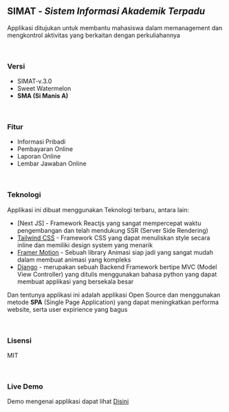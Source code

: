 ## SIMAT - _Sistem Informasi Akademik Terpadu_

Applikasi ditujukan untuk membantu mahasiswa dalam memanagement dan mengkontrol aktivitas yang berkaitan dengan perkuliahannya

<br>

### Versi
- SIMAT-v.3.0
- Sweet Watermelon
- **SMA (Si Manis A)**
<br>

### Fitur
- Informasi Pribadi
- Pembayaran Online
- Laporan Online
- Lembar Jawaban Online

<br>

### Teknologi

Applikasi ini dibuat menggunakan Teknologi terbaru, antara lain:

- [Next JS] - Framework Reactjs yang sangat mempercepat waktu pengembangan dan telah mendukung SSR (Server Side Rendering)
- [Tailwind CSS] - Framework CSS yang dapat menuliskan style secara inline dan memiliki design system yang menarik
- [Framer Motion] - Sebuah library Animasi siap jadi yang sangat mudah dalam membuat animasi yang kompleks
- [Django] - merupakan sebuah Backend Framework bertipe MVC (Model View Controller) yang ditulis menggunakan bahasa python yang dapat membuat applikasi yang bersekala besar

Dan tentunya applikasi ini adalah applikasi Open Source dan menggunakan metode **SPA** (Single Page Application) yang dapat meningkatkan performa website, serta user expirience yang bagus

<br>

### Lisensi
MIT

<br>

### Live Demo
Demo mengenai applikasi dapat lihat <a href="simat-uim.vercel.app">Disini</a> 

 [React JS]: <https://reactjs.org>
 [Tailwind CSS]: <https://tailwindcss.com>
 [Framer Motion]: <https://framer.com>
 [Django]: <https://www.djangoproject.com/>
  

